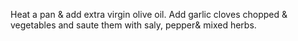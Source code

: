 Heat a pan & add extra virgin olive oil.
Add garlic cloves chopped & vegetables and saute them with saly, pepper& mixed herbs.